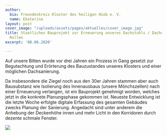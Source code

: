 ```yaml
---
author:
  bio: Freundeskreis Kloster des heiligen Hiob e. V.
  name: Ekaterina
layout: post
cover_image: "/uploads/assets/pages/aktuelles/cover_image.jpg"
title: Staatliches Bauprojekt zur Erneuerung unseres Dachstuhls / Daches kommt ins
  Rollen
excerpt: '08.06.2020'

---
```

Auf unsere Bitten wurde vor drei Jahren ein Prozess in Gang gesetzt zur Begutachtung und Erörterung des Bauzustandes unseres Klosters und einer möglichen Dachsanierung.

Da insbesondere die Ziegel noch aus den 30er Jahren stammen aber auch Bausubstanz wie Isolierung des Innenausbaus (unsere Mönchszellen) nach einer Erneuerung verlangen, ist ein Bauprojekt genehmigt worden, welches jetzt in die konkrete Planungsphase gekommen ist. Neueste Entwicklung ist die letzte Woche erfolgte digitale Erfassung des gesamten Gebäudes zwecks Planung der Sanierung. Angedacht sind unter anderem die Anhebung der Deckenhöhe innen und mehr Licht in den Korridoren durch dezente schmale Fenster.

![](https://res.cloudinary.com/hiobmon/image/upload/v1591884199/media/2020/caac8781-6e31-4c87-bd6b-271f92fcf33d_cbdmmz.jpg)